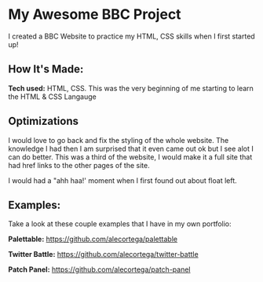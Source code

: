 # My Awesome BBC Project
I created a BBC Website to practice my HTML, CSS skills when I first started up!

## How It's Made:

**Tech used:** HTML, CSS.
This was the very beginning of me starting to learn the HTML & CSS Langauge 

## Optimizations
I would love to go back and fix the styling of the whole website. The knowledge I had then I am surprised that it even came out ok but I see alot I can do better. This was a third of the website, I would make it a full site that had href links to the other pages of the site.


I would had a "ahh haa!' moment when I first found out about float left.

## Examples:
Take a look at these couple examples that I have in my own portfolio:

**Palettable:** https://github.com/alecortega/palettable

**Twitter Battle:** https://github.com/alecortega/twitter-battle

**Patch Panel:** https://github.com/alecortega/patch-panel



